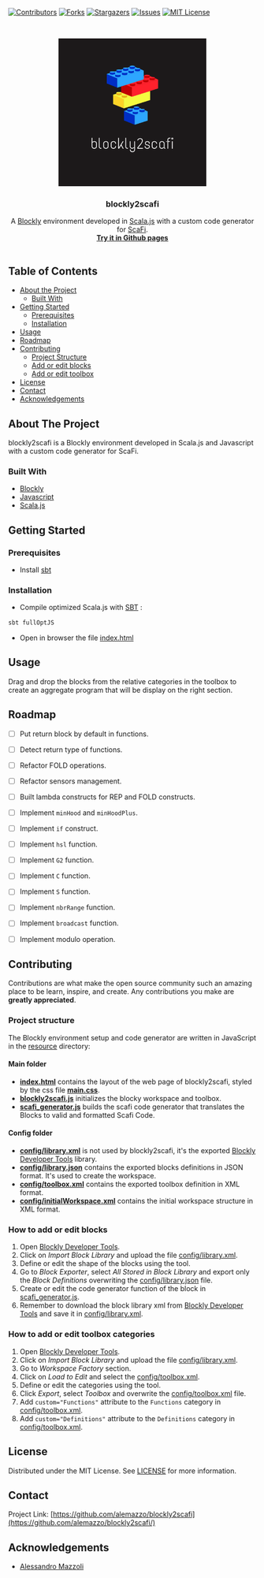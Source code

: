 [![Contributors][contributors-shield]][contributors-url]
[![Forks][forks-shield]][forks-url]
[![Stargazers][stars-shield]][stars-url]
[![Issues][issues-shield]][issues-url]
[![MIT License][license-shield]][license-url]


<!-- PROJECT LOGO -->
<br />
<p align="center">
  <a href="https://github.com/alemazzo/blockly2scafi">
    <img src="https://github.com/alemazzo/blockly2scafi/blob/master/blockly2scafi.png" alt="Logo" width="300" height="300">
  </a>

  <h3 align="center">blockly2scafi</h3>

  <p align="center">
    A <a href="https://developers.google.com/blockly/">Blockly</a> environment developed in <a href="http://www.scala-js.org/">Scala.js</a> with a custom code generator for <a href="https://scafi.github.io/">ScaFi</a>.
    <br />
    <a href="https://alemazzo.github.io/blockly2scafi/"><strong>Try it in Github pages</strong></a>
    <br />
    <br />
  </p>
</p>

<!-- TABLE OF CONTENTS -->
## Table of Contents

* [About the Project](#about-the-project)
  * [Built With](#built-with)
* [Getting Started](#getting-started)
  * [Prerequisites](#prerequisites)
  * [Installation](#installation)
* [Usage](#usage)
* [Roadmap](#roadmap)
* [Contributing](#contributing)
  * [Project Structure](#project-structure)
  * [Add or edit blocks](#how-to-add-or-edit-blocks)
  * [Add or edit toolbox](#how-to-add-or-edit-toolbox-categories)
* [License](#license)
* [Contact](#contact)
* [Acknowledgements](#acknowledgements)

<!-- ABOUT THE PROJECT -->
## About The Project

blockly2scafi is a Blockly environment developed in Scala.js and Javascript with a custom code generator for ScaFi.

### Built With

* [Blockly](https://developers.google.com/blockly)
* [Javascript](https://www.javascript.com/)
* [Scala.js](https://www.scala-js.org/)

<!-- GETTING STARTED -->
## Getting Started

### Prerequisites

- Install [sbt](https://www.scala-sbt.org/)

### Installation

- Compile optimized Scala.js with [SBT](https://www.scala-sbt.org/) :

```sh
sbt fullOptJS
```

- Open in browser the file [index.html](src/main/resources/index.html)


<!-- USAGE EXAMPLES -->
## Usage

Drag and drop the blocks from the relative categories in the toolbox to create an aggregate program that will be display on the right section.

<!-- ROADMAP -->
## Roadmap

- [ ] Put return block by default in functions.
- [ ] Detect return type of functions.
- [ ] Refactor FOLD operations.
- [ ] Refactor sensors management.
- [ ] Built lambda constructs for REP and FOLD constructs.
- [ ] Implement `minHood` and `minHoodPlus`.
- [ ] Implement `if` construct.
- [ ] Implement `hsl` function.
- [ ] Implement `G2` function.
- [ ] Implement `C` function.
- [ ] Implement `S` function.
- [ ] Implement `nbrRange` function.
- [ ] Implement `broadcast` function.
- [ ] Implement modulo operation.


## Contributing

Contributions are what make the open source community such an amazing place to be learn, inspire, and create. Any contributions you make are **greatly appreciated**.

### Project structure
The Blockly environment setup and code generator are written in JavaScript in the [resource](src/main/resources) directory:

#### Main folder
- **[index.html](src/main/resources/index.html)** contains the layout of the web page of blockly2scafi, styled by the css file **[main.css](src/main/resources/main.css)**.
- **[blockly2scafi.js](src/main/resources/blockly2scafi.js)** initializes the blocky workspace and toolbox.
- **[scafi_generator.js](src/main/resources/scafi_generator.js)** builds the scafi code generator that translates the Blocks to valid and formatted Scafi Code.

#### Config folder
- **[config/library.xml](src/main/resources/config/library.xml)** is not used by blockly2scafi, it's the exported [Blockly Developer Tools](https://blockly-demo.appspot.com/static/demos/blockfactory/index.html#) library.
- **[config/library.json](src/main/resources/config/library.json)** contains the exported blocks definitions in JSON format. It's used to create the workspace.
- **[config/toolbox.xml](src/main/resources/config/toolbox.xml)** contains the exported toolbox definition in XML format.
- **[config/initialWorkspace.xml](src/main/resources/config/initialWorkspace.xml)** contains the initial workspace structure in XML format.

### How to add or edit blocks
1. Open [Blockly Developer Tools](https://blockly-demo.appspot.com/static/demos/blockfactory/index.html#).
2. Click on *Import Block Library* and upload the file [config/library.xml](src/main/resources/config/library.xml).
3. Define or edit the shape of the blocks using the tool.
4. Go to *Block Exporter*, select *All Stored in Block Library* and export only the *Block Definitions* overwriting the [config/library.json](src/main/resources/config/library.json) file. 
5. Create or edit the code generator function of the block in [scafi_generator.js](src/main/resources/scafi_generator.js).
6. Remember to download the block library xml from [Blockly Developer Tools](https://blockly-demo.appspot.com/static/demos/blockfactory/index.html#) and save it in [config/library.xml](src/main/resources/config/library.xml).

### How to add or edit toolbox categories
1. Open [Blockly Developer Tools](https://blockly-demo.appspot.com/static/demos/blockfactory/index.html#).
2. Click on *Import Block Library* and upload the file [config/library.xml](src/main/resources/config/library.xml).
3. Go to *Workspace Factory* section.
4. Click on *Load to Edit* and select the [config/toolbox.xml](src/main/resources/config/toolbox.xml).
5. Define or edit the categories using the tool.
6. Click *Export*, select *Toolbox* and overwrite the [config/toolbox.xml](src/main/resources/config/toolbox.xml) file.
7. Add `custom="Functions"` attribute to the `Functions` category in [config/toolbox.xml](src/main/resources/config/toolbox.xml).
8. Add `custom="Definitions"` attribute to the `Definitions` category in [config/toolbox.xml](src/main/resources/config/toolbox.xml).


<!-- LICENSE -->
## License

Distributed under the MIT License. See [LICENSE](https://github.com/alemazzo/blockly2scafi/blob/main/LICENSE) for more information.

<!-- CONTACT -->
## Contact

Project Link: [https://github.com/alemazzo/blockly2scafi](https://github.com/alemazzo/blockly2scafi/)

<!-- ACKNOWLEDGEMENTS -->
## Acknowledgements

* [Alessandro Mazzoli](https://www.linkedin.com/in/alessandro-mazzoli-009868140/)


<!-- MARKDOWN LINKS & IMAGES -->
<!-- https://www.markdownguide.org/basic-syntax/#reference-style-links -->
[contributors-shield]: https://img.shields.io/github/contributors/alemazzo/blockly2scafi.svg?style=flat-square
[contributors-url]: https://github.com/alemazzo/blockly2scafi/graphs/contributors
[forks-shield]: https://img.shields.io/github/forks/alemazzo/blockly2scafi.svg?style=flat-square
[forks-url]: https://github.com/alemazzo/blockly2scafi/network/members
[stars-shield]: https://img.shields.io/github/stars/alemazzo/blockly2scafi.svg?style=flat-square
[stars-url]: https://github.com/alemazzo/blockly2scafi/stargazers
[issues-shield]: https://img.shields.io/github/issues/alemazzo/blockly2scafi.svg?style=flat-square
[issues-url]: https://github.com/alemazzo/blockly2scafi/issues
[license-shield]: https://img.shields.io/github/license/alemazzo/blockly2scafi.svg?style=flat-square
[license-url]: https://github.com/alemazzo/blockly2scafi/blob/master/LICENSE.
